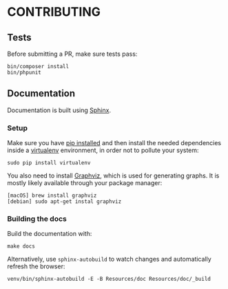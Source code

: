 # CONTRIBUTING

## Tests
Before submitting a PR, make sure tests pass:

    bin/composer install
    bin/phpunit

## Documentation
Documentation is built using [Sphinx](http://www.sphinx-doc.org).

### Setup
Make sure you have [pip installed](https://pip.pypa.io/en/stable/installing/) and then install the needed dependencies
inside a [virtualenv](https://virtualenv.pypa.io) environment, in order not to pollute your system:

    sudo pip install virtualenv

You also need to install [Graphviz](http://www.graphviz.org), which is used for generating graphs. It is mostly likely 
available through your package manager:

    [macOS] brew install graphviz
    [debian] sudo apt-get instal graphviz

### Building the docs
Build the documentation with:

    make docs

Alternatively, use `sphinx-autobuild` to watch changes and automatically refresh the browser:

    venv/bin/sphinx-autobuild -E -B Resources/doc Resources/doc/_build
